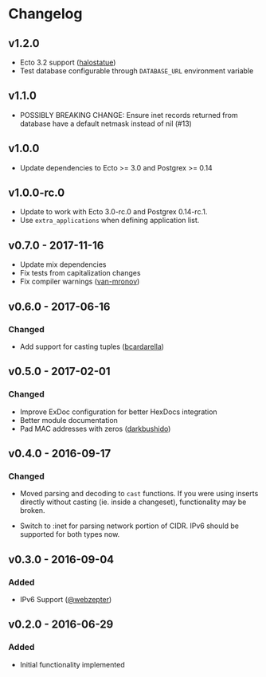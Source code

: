 # Changelog

## v1.2.0

- Ecto 3.2 support ([halostatue](https://github.com/halostatue))
- Test database configurable through `DATABASE_URL` environment variable

## v1.1.0

- POSSIBLY BREAKING CHANGE: Ensure inet records returned from database have a default
  netmask instead of nil (#13)

## v1.0.0
- Update dependencies to Ecto >= 3.0 and Postgrex >= 0.14

## v1.0.0-rc.0
- Update to work with Ecto 3.0-rc.0 and Postgrex 0.14-rc.1.
- Use `extra_applications` when defining application list.

## v0.7.0 - 2017-11-16
- Update mix dependencies
- Fix tests from capitalization changes
- Fix compiler warnings ([van-mronov](https://github.com/van-mronov))

## v0.6.0 - 2017-06-16
### Changed
- Add support for casting tuples ([bcardarella](https://github.com/bcardarella))


## v0.5.0 - 2017-02-01
### Changed
- Improve ExDoc configuration for better HexDocs integration
- Better module documentation
- Pad MAC addresses with zeros ([darkbushido](https://github.com/darkbushido))


## v0.4.0 - 2016-09-17
### Changed
- Moved parsing and decoding to `cast` functions. If you were using inserts
  directly without casting (ie. inside a changeset), functionality may be broken.

- Switch to :inet for parsing network portion of CIDR. IPv6 should be supported for
  both types now.


## v0.3.0 - 2016-09-04
### Added
- IPv6 Support ([@webzepter](https://github.com/webzepter))


## v0.2.0 - 2016-06-29
### Added
- Initial functionality implemented
